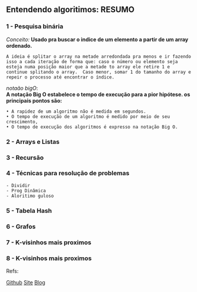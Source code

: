 ## Entendendo algoritimos: RESUMO 


### 1 - Pesquisa binária
  *Conceito:*  **Usado pra buscar o indice de um elemento a partir de um array ordenado.** 

   `A ideia é splitar o array na metade arredondada pra menos e ir fazendo isso a cada iteração de forma que: caso o número ou elemento seja esteja numa posição maior que a metade to array ele retire 1 e continue splitando o array. 
   Caso menor, somar 1 do tamanho do array e repeir o processo até encontrar o índice.` 

  *notaão bigO*:  
  **A notação Big O estabelece o tempo de execução para a pior hipótese. os principais pontos são:**
  
```
• A rapidez de um algoritmo não é medida em segundos.
• O tempo de execução de um algoritmo é medido por meio de seu
crescimento,
• O tempo de execução dos algoritmos é expresso na notação Big O.
```

### 2 - Arrays e Listas
### 3 - Recursão 
### 4 - Técnicas para resolução de problemas
    - Dividir
    - Prog Dinâmica
    - Aloritimo guloso
### 5 - Tabela Hash
### 6 - Grafos
### 7 - K-visinhos mais proximos
### 8 - K-visinhos mais proximos



Refs:

[Github](https://github.com/egonschiele/grokking_algorithms)
[Site](https://novatec.com.br/livrosentendendo-algoritmos)
[Blog](https://adit.io)







